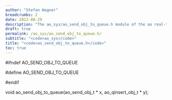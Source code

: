 ```yaml
---
author: "Stefan Wagner"
breadcrumbs: 2
date: 2022-08-29
description: "The ao_sys/ao_send_obj_to_queue.h module of the ao real-time operating system."
draft: true
permalink: /ao_sys/ao_send_obj_to_queue.h/ 
subtitle: "<code>ao_sys</code>"
title: "<code>ao_send_obj_to_queue.h</code>"
toc: true
---
```


#ifndef AO_SEND_OBJ_TO_QUEUE

#define AO_SEND_OBJ_TO_QUEUE

#endif

void    ao_send_obj_to_queue(ao_send_obj_t * x, ao_qinsert_obj_t * y);

